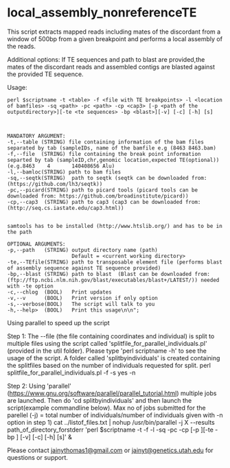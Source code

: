 # local_assembly_nonreferenceTE
This script extracts mapped reads including mates of the discordant from a window of 500bp from a given breakpoint and performs a local assembly of the reads. 

Additional options: If TE sequences and path to blast are provided,the mates of the discordant reads and assembled contigs are blasted against the provided TE sequence.

Usage:

    perl $scriptname -t <table> -f <file with TE breakpoints> -l <location of bamfiles> -sq <path> -pc <path> -cp <cap3> [-p <path of the outputdirectory>][-te <te sequences> -bp <blast>][-v] [-c] [-h] [s] 
	
	
	
    MANDATORY ARGUMENT:	
    -t,--table (STRING) file containing information of the bam files separated by tab (sampleIDs, name of the bamfile e.g (8463 8463.bam) 
    -f,--file  (STRING) file containing the break point information separted by tab (sampleID,chr,genomic location,expected TE(optional))  (e.g.8463    4       140408656 Alu) 
    -l,--bamloc(STRING) path to bam files
    -sq,--seqtk(STRING)  path to seqtk (seqtk can be downloaded from: (https://github.com/lh3/seqtk))
    -pc,--picard(STRING) path to picard tools (picard tools can be downloaded from: https://github.com/broadinstitute/picard))
    -cp,--cap3  (STRING) path to cap3 (cap3 can be downloaded from: (http://seq.cs.iastate.edu/cap3.html)) 

    
    samtools has to be installed (http://www.htslib.org/) and has to be in the path
    	  
    OPTIONAL ARGUMENTS:
    -p,--path   (STRING) output directory name (path)
                         Default = <current working directory>
    -te,--TEfile(STRING) path to transposable element file (performs blast of assembly sequence against TE sequence provided)
    -bp,--blast (STRING) path to blast	(Blast can be downloaded from: (ftp://ftp.ncbi.nlm.nih.gov/blast/executables/blast+/LATEST/)) needed with -te option 
    -c,--chlog  (BOOL)   Print updates
    -v,--v      (BOOL)   Print version if only option
    -s,--verbose(BOOL)   The script will talk to you
    -h,--help>  (BOOL)   Print this usage\n\n";
 
 
 
Using parallel to speed up the script

Step 1:
 The  --file (the file containing coordinates and individual)  is split to multiple files using the script called 'splitfile_for_parallel_individuals.pl' (provided in the util folder). Please type 'perl scriptname -h' to see the usage of the script.
A folder called 'splitbyindividuals' is created containing the splitfiles based on the number of individuals requested for split.
	perl splitfile_for_parallel_individuals.pl -f <file that needs to split i.e file with TE breakpoints> -s yes -n <number in individuals>

Step 2:
Using 'parallel' (https://www.gnu.org/software/parallel/parallel_tutorial.html) multiple jobs are launched. Then do 'cd splitbyindividuals' and then launch the script(example commandline below). Max no of jobs submitted for the parellel (-j) = total number of individuals/number of individuals given with -n option in step 1)
	 cat ../listof_files.txt | nohup /usr/bin/parallel -j X --results path_of_directory_forstderr 'perl $scriptname -t <table> -f <file with TE 		breakpoints> -l <location of bamfiles> -sq <path> -pc <path> -cp <cap3> [-p <path of the outputdirectory>][-te <te sequences> -bp <blast>]		[-v] [-c] [-h] [s]' &





 Please contact jainythomas1@gmail.com or jainyt@genetics.utah.edu for questions or support.
